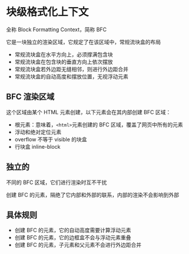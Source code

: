 # 块级格式化上下文

全称 Block Formatting Context，简称 BFC

它是一块独立的渲染区域，它规定了在该区域中，常规流块盒的布局

- 常规流块盒在水平方向上，必须撑满包含块
- 常规流块盒在包含块的垂直方向上依次摆放
- 常规流块盒若外边距无缝相邻，则进行外边距合并
- 常规流块盒的自动高度和摆放位置，无视浮动元素

## BFC 渲染区域

这个区域由某个 HTML 元素创建，以下元素会在其内部创建 BFC 区域：

- 根元素：意味着，`<html>`元素创建的 BFC 区域，覆盖了网页中所有的元素
- 浮动和绝对定位元素
- overflow 不等于 visible 的块盒
- 行块盒 inline-block

## 独立的

不同的 BFC 区域，它们进行渲染时互不干扰

创建 BFC 的元素，隔绝了它内部和外部的联系，内部的渲染不会影响到外部

## 具体规则

- 创建 BFC 的元素，它的自动高度需要计算浮动元素
- 创建 BFC 的元素，它的边框盒不会与浮动元素重叠
- 创建 BFC 的元素，子元素和父元素不会进行外边距合并
